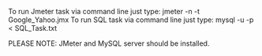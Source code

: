 To run Jmeter task via command line just type: jmeter -n -t Google_Yahoo.jmx
To run SQL task via command line just type: mysql -u <your user name> -p < SQL_Task.txt

PLEASE NOTE: JMeter and MySQL server should be installed.
